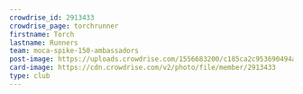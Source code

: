 ```yaml
---
crowdrise_id: 2913433
crowdrise_page: torchrunner
firstname: Torch
lastname: Runners
team: moca-spike-150-ambassadors
post-image: https://uploads.crowdrise.com/1556683200/c185ca2c953690494a745fdc69895e3e.jpg
card-image: https://cdn.crowdrise.com/v2/photo/file/member/2913433
type: club
---
```


